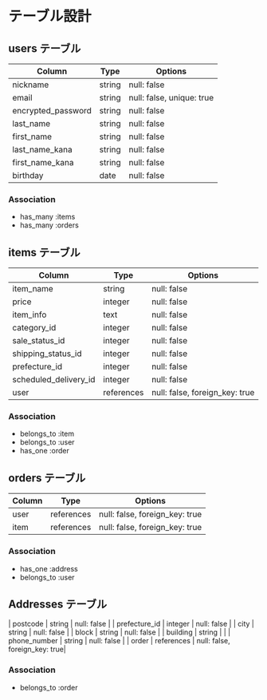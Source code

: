 # テーブル設計

## users テーブル

| Column             | Type   | Options                   |
| ------------------ | ------ | ------------------------- |
| nickname           | string | null: false               |
| email              | string | null: false, unique: true |
| encrypted_password | string | null: false               |
| last_name          | string | null: false               |
| first_name         | string | null: false               |
| last_name_kana     | string | null: false               |
| first_name_kana    | string | null: false               |
| birthday           | date   | null: false               |

### Association

- has_many :items
- has_many :orders


## items テーブル

| Column                | Type       | Options                        |
| ------------------    | ---------- | ------------------------------ |
| item_name             | string     | null: false                    |
| price                 | integer    | null: false                    |
| item_info             | text       | null: false                    |
| category_id           | integer    | null: false                    |
| sale_status_id        | integer    | null: false                    |
| shipping_status_id    | integer    | null: false                    |
| prefecture_id         | integer    | null: false                    |
| scheduled_delivery_id | integer    | null: false                    |
| user                  | references | null: false, foreign_key: true |

### Association

- belongs_to :item
- belongs_to :user
- has_one :order


## orders テーブル

| Column           | Type       | Options                        |
| ---------------- | ---------- | ------------------------------ |
| user             | references | null: false, foreign_key: true |
| item             | references | null: false, foreign_key: true |


### Association

- has_one :address
- belongs_to :user


## Addresses テーブル

| postcode         | string        | null: false                     |
| prefecture_id    | integer       |  null: false                    |
| city             | string        | null: false                     |
| block            | string        |  null: false                    |
| building         | string        |                                 |
| phone_number     | string        |  null: false                    |
| order            | references    |  null: false,  foreign_key: true|

### Association

- belongs_to :order